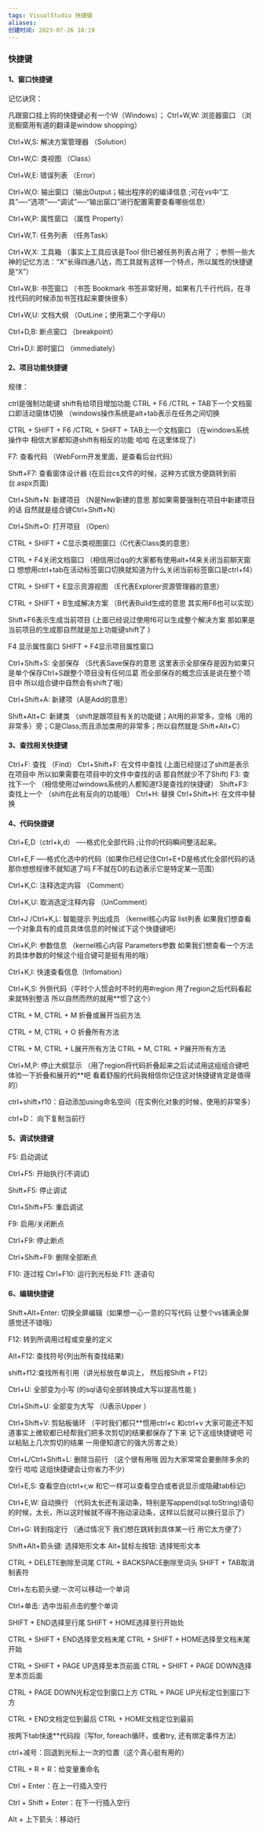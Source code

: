 ```yaml
---
tags: VisualStudio 快捷键
aliases: 
创建时间: 2023-07-26 18:19
---
```




### 快捷键

#### 1、窗口快捷键

记忆诀窍：

凡跟窗口挂上钩的快捷键必有一个W（Windows）；
Ctrl+W,W: 浏览器窗口 （浏览橱窗用有道的翻译是window shopping）

Ctrl+W,S: 解决方案管理器 （Solution）

Ctrl+W,C: 类视图 （Class）

Ctrl+W,E: 错误列表 （Error）

Ctrl+W,O: 输出窗口（输出Output；输出程序的的编译信息 ;可在vs中“工具”—-“选项”—-“调试”—-“输出窗口”进行配置需要查看哪些信息）

Ctrl+W,P: 属性窗口 （属性 Property）

Ctrl+W,T: 任务列表 （任务Task）

Ctrl+W,X: 工具箱 （事实上工具应该是Tool 但t已被任务列表占用了 ；参照一些大神的记忆方法：“X”长得四通八达，而工具就有这样一个特点，所以属性的快捷键是“X”）

Ctrl+W,B: 书签窗口 （书签 Bookmark 书签非常好用，如果有几千行代码，在寻找代码的时候添加书签找起来要快很多）

Ctrl+W,U: 文档大纲 （OutLine；使用第二个字母U）

Ctrl+D,B: 断点窗口 （breakpoint）

Ctrl+D,I: 即时窗口 （immediately）

#### 2、项目功能快捷键

规律：

ctrl是强制功能键
shift有给项目增加功能
CTRL + F6 /CTRL + TAB下一个文档窗口即活动窗体切换 （windows操作系统是alt+tab表示在任务之间切换

CTRL + SHIFT + F6 /CTRL + SHIFT + TAB上一个文档窗口 （在windows系统操作中 相信大家都知道shift有相反的功能 哈哈 在这里体现了）

F7: 查看代码 （WebForm开发里面，是查看后台代码）

Shift+F7: 查看窗体设计器 (在后台cs文件的时候，这种方式很方便跳转到前台.aspx页面)

Ctrl+Shift+N: 新建项目 （N是New新建的意思 那如果需要强制在项目中新建项目的话 自然就是组合键Ctrl+Shift+N）

Ctrl+Shift+O: 打开项目 （Open）

CTRL + SHIFT + C显示类视图窗口（C代表Class类的意思）

CTRL + F4关闭文档窗口 （相信用过qq的大家都有使用alt+f4来关闭当前聊天窗口 想想用ctrl+tab在活动标签窗口切换就知道为什么关闭当前标签窗口是ctrl+f4）

CTRL + SHIFT + E显示资源视图 （E代表Explorer资源管理器的意思）

CTRL + SHIFT + B生成解决方案 （B代表Build生成的意思 其实用F6也可以实现）

Shift+F6表示生成当前项目 (上面已经说过使用f6可以生成整个解决方案 那如果是当前项目的生成那自然就是加上功能键shift了 )

F4 显示属性窗口 SHIFT + F4显示项目属性窗口

Ctrl+Shift+S: 全部保存 （S代表Save保存的意思 这里表示全部保存是因为如果只是单个保存Ctrl+S跟整个项目没有任何瓜葛 而全部保存的概念应该是说在整个项目中 所以组合键中自然会有shift了哦）

Ctrl+Shift+A: 新建项（A是Add的意思）

Shift+Alt+C: 新建类 （shift是跟项目有关的功能键；Alt用的非常多，空格（用的非常多）旁；C是Class;而且添加类用的非常多；所以自然就是:Shift+Alt+C）

#### 3、查找相关快捷键

Ctrl+F: 查找 （Find） Ctrl+Shift+F: 在文件中查找 (上面已经提过了shift是表示在项目中 所以如果需要在项目中的文件中查找的话 那自然就少不了Shift)
F3: 查找下一个 （相信使用过windows系统的人都知道f3是查找的快捷键）
Shift+F3: 查找上一个 （shift在此有反向的功能哦）
Ctrl+H: 替换
Ctrl+Shift+H: 在文件中替换

#### 4、代码快捷键

Ctrl+E,D（ctrl+k,d） —-格式化全部代码 ;让你的代码瞬间整洁起来。

Ctrl+E,F —-格式化选中的代码（如果你已经记住Ctrl+E+D是格式化全部代码的话 那你想想规律不就知道了吗 F不就在D的右边表示它是特定某一范围）

Ctrl+K,C: 注释选定内容 （Comment）

Ctrl+K,U: 取消选定注释内容 （UnComment）

Ctrl+J /Ctrl+K,L: 智能提示 列出成员 （kernel核心内容 list列表 如果我们想查看一个对象具有的成员具体信息的时候试下这个快捷键吧）

Ctrl+K,P: 参数信息 （kernel核心内容 Parameters参数 如果我们想查看一个方法的具体参数的时候这个组合键可是挺有用的哦）

Ctrl+K,I: 快速查看信息（Infomation）

Ctrl+K,S: 外侧代码（平时个人惯会时不时的用#region 用了region之后代码看起来就特别整洁 所以自然而然的就用**惯了这个）

CTRL + M, CTRL + M 折叠或展开当前方法

CTRL + M, CTRL + O 折叠所有方法

CTRL + M, CTRL + L展开所有方法
CTRL + M, CTRL + P展开所有方法

Ctrl+M,P: 停止大纲显示 （用了region将代码折叠起来之后试试用这组组合键吧 体验一下折叠和展开的**吧 看着舒服的代码我相信你记住这对快捷键肯定是值得的）

ctrl+shift+f10：自动添加using命名空间（在实例化对象的时候，使用的非常多）

ctrl+D： 向下复制当前行

#### 5、调试快捷键

F5: 启动调试

Ctrl+F5: 开始执行(不调试)

Shift+F5: 停止调试

Ctrl+Shift+F5: 重启调试

F9: 启用/关闭断点

Ctrl+F9: 停止断点

Ctrl+Shift+F9: 删除全部断点

F10: 逐过程
Ctrl+F10: 运行到光标处
F11: 逐语句

#### 6、编辑快捷键

Shift+Alt+Enter: 切换全屏编辑（如果想一心一意的只写代码 让整个vs铺满全屏 感觉还不错哦）

F12: 转到所调用过程或变量的定义

Alt+F12: 查找符号(列出所有查找结果)

shift+f12:查找所有引用（讲光标放在单词上， 然后按Shift + F12）

Ctrl+U: 全部变为小写 (的sql语句全部转换成大写以提高性能 )

Ctrl+Shift+U: 全部变为大写 （U表示Upper ）

Ctrl+Shift+V: 剪贴板循环 （平时我们都只**惯用ctrl+c 和ctrl+v 大家可能还不知道事实上微软都已经帮我们把多次剪切的结果都保存了下来 记下这组快捷键吧 可以粘贴上几次剪切的结果 一用便知道它的强大厉害之处）

Ctrl+L/Ctrl+Shift+L: 删除当前行 （这个很有用哦 因为大家常常会要删除多余的空行 哈哈 这组快捷键会让你省力不少）

Ctrl+E,S: 查看空白(ctrl+r,w 和它一样可以查看空白或者说显示或隐藏tab标记)

Ctrl+E,W: 自动换行 （代码太长还有滚动条，特别是写append(sql.toString)语句的时候，太长，所以这时候就不得不拖动滚动条，这样以后就可以换行显示了）

Ctrl+G: 转到指定行 （通过情况下 我们想在跳转到具体某一行 用它太方便了）

Shift+Alt+箭头键: 选择矩形文本 Alt+鼠标左按钮: 选择矩形文本

CTRL + DELETE删除至词尾 CTRL + BACKSPACE删除至词头 SHIFT + TAB取消制表符

Ctrl+左右箭头键:一次可以移动一个单词

Ctrl+单击: 选中当前点击的整个单词

SHIFT + END选择至行尾
SHIFT + HOME选择至行开始处

CTRL + SHIFT + END选择至文档末尾 CTRL + SHIFT + HOME选择至文档末尾开始

CTRL + SHIFT + PAGE UP选择至本页前面 CTRL + SHIFT + PAGE DOWN选择至本页后面

CTRL + PAGE DOWN光标定位到窗口上方 CTRL + PAGE UP光标定位到窗口下方

CTRL + END文档定位到最后 CTRL + HOME文档定位到最前

按两下tab快速**代码段（写for, foreach循环，或者try, 还有绑定事件方法）

ctrl+减号：回退到光标上一次的位置（这个真心挺有用的）

CTRL + R  + R：给变量重命名

Ctrl + Enter：在上一行插入空行

Ctrl + Shift + Enter：在下一行插入空行

Alt + 上下箭头：移动行

